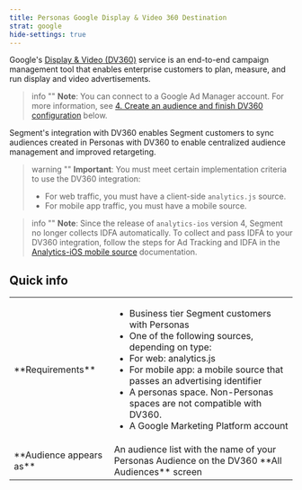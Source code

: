 ```yaml
---
title: Personas Google Display & Video 360 Destination
strat: google
hide-settings: true
---
```


Google's [Display & Video (DV360)](https://marketingplatform.google.com/about/display-video-360/) service is an end-to-end campaign management tool that enables enterprise customers to plan, measure, and run display and video advertisements. 

> info ""
> **Note**: You can connect to a Google Ad Manager account. For more information, see [4. Create an audience and finish DV360 configuration](#) below.

Segment's integration with DV360 enables Segment customers to sync audiences created in Personas with DV360 to enable centralized audience management and improved retargeting.

> warning ""
> **Important**: You must meet certain implementation criteria to use the DV360 integration:
> - For web traffic, you must have a client-side `analytics.js` source.
> - For mobile app traffic, you must have a mobile source.

> info ""
> **Note**: Since the release of `analytics-ios` version 4, Segment no longer collects IDFA automatically. To collect and pass IDFA to your DV360 integration, follow the steps for Ad Tracking and IDFA in the [Analytics-iOS mobile source](/docs/connections/sources/catalog/libraries/mobile/ios#ad-tracking-and-idfa) documentation.

## Quick info

<table>
<tr>
<td>
**Requirements**
</td>
<td>

   - Business tier Segment customers with Personas
   - One of the following sources, depending on type:
   - For web: analytics.js
   - For mobile app: a mobile source that passes an advertising identifier
   - A personas space. Non-Personas spaces are not compatible with DV360.
   - A Google Marketing Platform account


</td>
</tr>
<tr>
<td>
**Audience appears as**
</td>
<td>
An audience list with the name of your Personas Audience on the DV360 **All Audiences** screen
</td>
</tr>
</table>